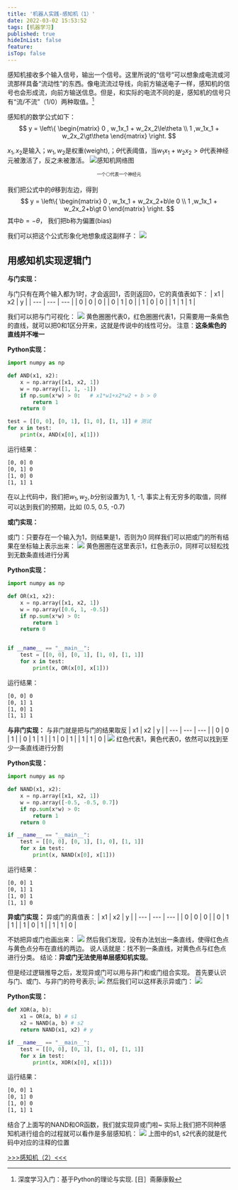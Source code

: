 ```yaml
---
title: '机器人实践-感知机（1）'
date: 2022-03-02 15:53:52
tags: [机器学习]
published: true
hideInList: false
feature: 
isTop: false
---
```

感知机接收多个输入信号，输出一个信号。这里所说的“信号”可以想象成电流或河流那样具备“流动性”的东西。像电流流过导线，向前方输送电子一样，感知机的信号也会形成流，向前方输送信息。但是，和实际的电流不同的是，感知机的信号只有“流/不流”（1/0）两种取值。[^1]

[^1]:  深度学习入门：基于Python的理论与实现. [日］斋藤康毅

感知机的数学公式如下：
$$
y = \left\{
    \begin{matrix}
        0  , w_1x_1 + w_2x_2\le\theta \\ 
        1  ,w_1x_1 + w_2x_2\gt\theta
    \end{matrix}
    \right.
$$

$x_1, x_2$是输入；$w_1, w_2$是权重(weight),；$\theta$代表阈值，当$w_1x_1+w_2x_2\gt\theta$代表神经元被激活了，反之未被激活。
![感知机网络图](./images/1646209262323.png)
<center style="font-size:10px;margin-bottom:10px;">一个⚪代表一个神经元</center>

我们把公式中的$\theta$移到左边，得到
$$
y = \left\{
    \begin{matrix}
        0  , w_1x_1 + w_2x_2+b\le 0 \\ 
        1  ,w_1x_1 + w_2x_2+b\gt 0
    \end{matrix}
    \right.
$$
其中$b=-\theta$， 我们把b称为偏置(bias)

我们可以把这个公式形象化地想象成这副样子：
![](./images/1647362892310.png)

## 用感知机实现逻辑门

**与门实现：**

与门只有在两个输入都为1时，才会返回1，否则返回0，它的真值表如下：
| x1  | x2  | y   |
| --- | --- | --- |
| 0   | 0   | 0   |
| 0   | 1   | 0   |
| 1   | 0   | 0   |
| 1   | 1   | 1   |

我们可以把与门可视化：
![](./images/1647359412136.jpg)
黄色圈圈代表0，红色圈圈代表1，只需要用一条紫色的直线，就可以把0和1区分开来，这就是传说中的线性可分。
注意：**这条紫色的直线并不唯一**

**Python实现：**
```python
import numpy as np

def AND(x1, x2):
    x = np.array([x1, x2, 1])
    w = np.array([1, 1, -1])
    if np.sum(x*w) > 0:   # x1*w1+x2*w2 + b > 0
        return 1
    return 0

test = [[0, 0], [0, 1], [1, 0], [1, 1]] # 测试
for x in test:
    print(x, AND(x[0], x[1]))
```
运行结果：
```txt
[0, 0] 0
[0, 1] 0
[1, 0] 0
[1, 1] 1
```
在以上代码中，我们把$w_1, w_2, b$分别设置为1, 1, -1, 事实上有无穷多的取值，同样可以达到我们的预期，比如 (0.5, 0.5, -0.7)

**或门实现：**

或门：只要存在一个输入为1，则结果是1，否则为0
同样我们可以把或门的所有结果在坐标轴上表示出来：
![](./images/1647359815428.jpg)
黄色圈圈在这里表示1，红色表示0，同样可以轻松找到无数条直线进行分离

**Python实现：**
```python
import numpy as np

def OR(x1, x2):
    x = np.array([x1, x2, 1])
    w = np.array([0.6, 1, -0.5])
    if np.sum(x*w) > 0:
        return 1
    return 0


if __name__ == "__main__":
    test = [[0, 0], [0, 1], [1, 0], [1, 1]]
    for x in test:
        print(x, OR(x[0], x[1]))
```

运行结果：
```txt
[0, 0] 0
[0, 1] 1
[1, 0] 1
[1, 1] 1
```

**与非门实现：**
与非门就是把与门的结果取反
| x1  | x2  | y   |
| --- | --- | --- |
| 0   | 0   | 1   |
| 0   | 1   | 1   |
| 1   | 0   | 1   |
| 1   | 1   | 0   |
![](./images/1647360018607.jpg)
红色代表1，黄色代表0，依然可以找到至少一条直线进行分割

**Python实现：**
```python
import numpy as np

def NAND(x1, x2):
    x = np.array([x1, x2, 1])
    w = np.array([-0.5, -0.5, 0.7])
    if np.sum(x*w) > 0:
        return 1
    return 0

if __name__ == "__main__":
    test = [[0, 0], [0, 1], [1, 0], [1, 1]]
    for x in test:
        print(x, NAND(x[0], x[1]))
```
运行结果：
```txt
[0, 0] 1
[0, 1] 1
[1, 0] 1
[1, 1] 0
```

**异或门实现：**
异或门的真值表：
| x1  | x2  | y   |
| --- | --- | --- |
| 0   | 0   | 0   |
| 0   | 1   | 1   |
| 1   | 0   | 1   |
| 1   | 1   | 0   |

不妨把异或门也画出来：
![](./images/1647361396841.jpg)
然后我们发现，没有办法划出一条直线，使得红色点与黄色点分布在直线的两边。
说人话就是：找不到一条直线，对黄色点与红色点进行分类。
结论：**异或门无法使用单层感知机实现**。

但是经过逻辑推导之后，发现异或门可以用与非门和或门组合实现。
首先要认识与门、或门、与非门的符号表示;
![](./images/1646212010692.png)
然后我们可以这样表示异或门：
![](./images/1646212059793.png)

**Python实现：**
```python
def XOR(a, b):
    x1 = OR(a, b) # s1
    x2 = NAND(a, b) # s2
    return NAND(x1, x2) # y

if __name__ == "__main__":
    test = [[0, 0], [0, 1], [1, 0], [1, 1]]
    for x in test:
        print(x, XOR(x[0], x[1]))
```
运行结果：
```txt
[0, 0] 1
[0, 1] 0
[1, 0] 0
[1, 1] 1
```
结合了上面写的NAND和OR函数，我们就实现异或门啦~
实际上我们把不同种感知机进行组合的过程就可以看作是多层感知机：
![](./images/1646212281451.png)
上图中的s1, s2代表的就是代码中对应的注释的位置

[>>>感知机（2）<<<](/post/ji-qi-ren-shi-jian-gan-zhi-ji-2/)
